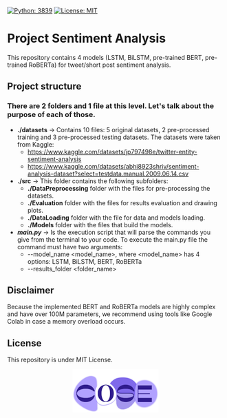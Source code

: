[![Python: 3839](https://img.shields.io/badge/python-3.8%20%7C%203.9-9cf)](https://docs.python.org/release/3.8.10/)
[![License: MIT](https://img.shields.io/badge/license-MIT-blueviolet)](https://opensource.org/licenses/MIT)


# Project Sentiment Analysis

This repository contains 4 models (LSTM, BiLSTM, pre-trained BERT, pre-trained RoBERTa) for tweet/short post sentiment analysis.

## Project structure
### There are 2 folders and 1 file at this level. Let's talk about the purpose of each of those.
 - **./datasets** -> Contains 10 files: 5 original datasets, 2 pre-processed training and 3 pre-processed testing datasets. The datasets were taken from Kaggle:
   + https://www.kaggle.com/datasets/jp797498e/twitter-entity-sentiment-analysis 
   + https://www.kaggle.com/datasets/abhi8923shriv/sentiment-analysis-dataset?select=testdata.manual.2009.06.14.csv
 - **./src** -> This folder contains the following subfolders:
   + **./DataPreprocessing** folder with the files for pre-processing the datasets.
   + **./Evaluation** folder with the files for results evaluation and drawing plots.
   + **./DataLoading** folder with the file for data and models loading.
   + **./Models** folder with the files that build the models.
 - ***main.py*** -> Is the execution script that will parse the commands you give from the terminal to your code.
To execute the main.py file the command must have two arguments:
   - --model_name <model_name>, where <model_name> has 4 options: LSTM, BiLSTM, BERT, RoBERTa
   - --results_folder <folder_name>

## Disclaimer
Because the implemented BERT and RoBERTa models are highly complex and have over 100M parameters, we recommend using tools like Google Colab in case a memory overload occurs. 

## License
This repository is under MIT License.

<p align="center">
  <img src="https://github.com/COSE-Collective/project-sentiment-analysis/blob/master/coselogo.png">
</p>
